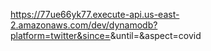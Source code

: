 
https://77ue66yk77.execute-api.us-east-2.amazonaws.com/dev/dynamodb?platform=twitter&since=<int>&until=<int>&aspect=covid